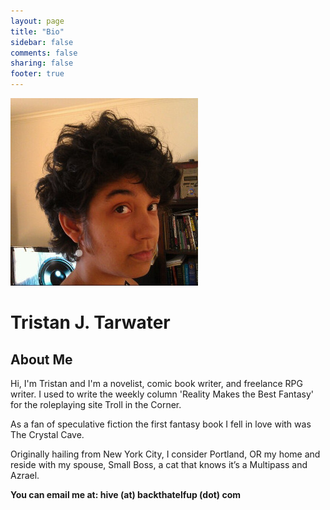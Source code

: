 ```yaml
---
layout: page
title: "Bio"
sidebar: false
comments: false
sharing: false
footer: true
---
```


<div class="row">
  <div class="small-12 large-12">
    <img src="/images/tristan-j-tarwater.jpg" alt="Tristan J. Tarwater - author photo" class="left box-shadow biopic">
    <h1>Tristan J. Tarwater</h1>
    <h2 class="subheader">About Me</h2>
    <p>Hi, I'm Tristan and I'm a novelist, comic book writer, and freelance RPG writer. I used to write the weekly column 'Reality Makes the Best Fantasy' for the roleplaying site Troll in the Corner.</p>
    <p>As a fan of speculative fiction the first fantasy book I fell in love with was The Crystal Cave.</p>
    <p>Originally hailing from New York City, I consider Portland, OR my home and reside with my spouse, Small Boss, a cat that knows it’s a Multipass and Azrael.</p>
    <p><strong>You can email me at: hive (at) backthatelfup (dot) com</strong></p>
  </div>
</div>